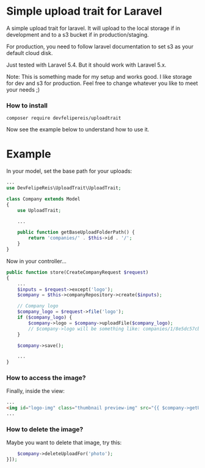 # Simple upload trait for Laravel
A simple upload trait for laravel.
It will upload to the local storage if in development and to a s3 bucket if in production/staging.

For production, you need to follow laravel documentation to set s3 as your default cloud disk.

Just tested with Laravel 5.4. But it should work with Laravel 5.x.

Note: This is something made for my setup and works good. I like storage for dev and s3 for production. Feel free to change whatever you like to meet your needs ;)

### How to install

```
composer require devfelipereis/uploadtrait
```

Now see the example below to understand how to use it.


# Example

In your model, set the base path for your uploads:

```php
...
use DevFelipeReis\UploadTrait\UploadTrait;

class Company extends Model
{
    use UploadTrait;

    ...

    public function getBaseUploadFolderPath() {
        return 'companies/' . $this->id . '/';
    }
}
```

Now in your controller...

```php
public function store(CreateCompanyRequest $request)
{
    ...
    $inputs = $request->except('logo');
    $company = $this->companyRepository->create($inputs);

    // Company logo
    $company_logo = $request->file('logo');
    if ($company_logo) {
        $company->logo = $company->uploadFile($company_logo);
        // $company->logo will be something like: companies/1/8e5dc57cb5d80532f52e13597c5f0b68.jpg
    }

    $company->save();

    ...
}
```

### How to access the image?

Finally, inside the view:

```html
...
<img id="logo-img" class="thumbnail preview-img" src="{{ $company->getUploadUrlFor('logo') }}"/>
...
```

### How to delete the image?

Maybe you want to delete that image, try this:

```php
    $company->deleteUploadFor('photo');
}]);
```

